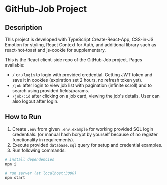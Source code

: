 # GitHub-Job Project

## Description

This project is developed with TypeScript Create-React-App, CSS-in-JS Emotion for styling, React Context for Auth, and additional library such as react-hot-toast and js-cookie for supplementary.

This is the React client-side repo of the GitHub-Job project. Pages available:

- `/` or `/login` to login with provided credential. Getting JWT token and save it in cookies (expiration set 2 hours, no refresh token yet).
- `/job` after login to view job list with pagination (infinite scroll) and to search using provided fields/params.
- `/job/:id` after clicking on a job card, viewing the job's details.
  User can also logout after login.

## How to Run

1. Create `.env` from given `.env.example` for working provided SQL login credentials. (or manual hash bcrypt by yourself because of no register functionality in requirements).
2. Execute provided `database.sql` query for setup and credential examples.
3. Run following commands:

```bash
# install dependencies
npm i

# run server (at localhost:3000)
npm start
```
